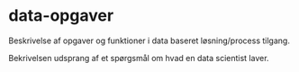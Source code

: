 # data-opgaver
Beskrivelse af opgaver og funktioner i data baseret løsning/process tilgang.

Bekrivelsen udsprang af et spørgsmål om hvad en data scientist laver.
